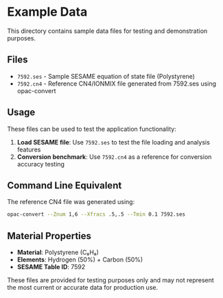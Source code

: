 # Example Data

This directory contains sample data files for testing and demonstration purposes.

## Files

- `7592.ses` - Sample SESAME equation of state file (Polystyrene)
- `7592.cn4` - Reference CN4/IONMIX file generated from 7592.ses using opac-convert

## Usage

These files can be used to test the application functionality:

1. **Load SESAME file**: Use `7592.ses` to test the file loading and analysis features
2. **Conversion benchmark**: Use `7592.cn4` as a reference for conversion accuracy testing

## Command Line Equivalent

The reference CN4 file was generated using:
```bash
opac-convert --Znum 1,6 --Xfracs .5,.5 --Tmin 0.1 7592.ses
```

## Material Properties

- **Material**: Polystyrene (C₈H₈)
- **Elements**: Hydrogen (50%) + Carbon (50%)
- **SESAME Table ID**: 7592

These files are provided for testing purposes only and may not represent the most current or accurate data for production use.